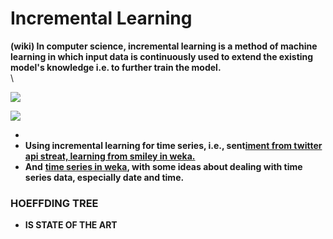 # Incremental Learning

**(wiki) In computer science, incremental learning is a method of machine learning in which input data is continuously used to extend the existing model's knowledge i.e. to further train the model.**\
\


![](https://lh5.googleusercontent.com/zxvV554pWSEERqhi7sfiq57aeDukBBQxbwpkzw8u2ykK8qSGK0LWt7KwriZGJ34SXvFYU6rBi8BFon1K60Bk1\_7EpRYm4C7Sv3hgc7\_xnU1Vf10LSBPgDog2V\_GUGKYt66dmhirD)

![](https://lh6.googleusercontent.com/oVjTfYyqaoBE\_mf-Vjlrc36yH9TgsTn4qe5pn1u-xQ92G549WhJmEypfy5eicUIIS\_pIp2kDM3qWuZ09xBU\_GikGAb6f40h8XorzEe7FufOlvCkgek7rxyTFKbL9FjrbgnX2TmPP)

*
* **Using incremental learning for time series, i.e., sent**[**iment from twitter api streat, learning from smiley in weka.**](https://www.youtube.com/watch?v=jScSxkuSei8\&list=PLm4W7\_iX\_v4Msh-7lDOpSFWHRYU\_6H5Kx\&index=12)
* **And** [**time series in weka**](https://www.youtube.com/watch?v=9R0mz\_gfhBs\&list=PLm4W7\_iX\_v4Msh-7lDOpSFWHRYU\_6H5Kx\&index=3)**, with some ideas about dealing with time series data, especially date and time.**

### **HOEFFDING TREE**&#x20;

* **IS STATE OF THE ART**
